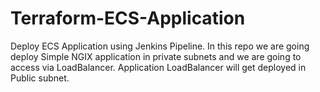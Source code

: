 # Terraform-ECS-Application
Deploy ECS Application using Jenkins Pipeline.
In this repo we are going deploy Simple NGIX application in private subnets and we are going to access via LoadBalancer. Application LoadBalancer will get deployed in Public subnet.


